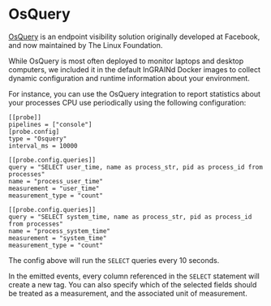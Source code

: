 # OsQuery

[OsQuery](https://osquery.io/) is an endpoint visibility solution
originally developed at Facebook, and now maintained by The Linux
Foundation.

While OsQuery is most often deployed to monitor laptops and desktop
computers, we included it in the default InGRAINd Docker images to
collect dynamic configuration and runtime information about your
environment.

For instance, you can use the OsQuery integration to report statistics
about your processes CPU use periodically using the following
configuration:

	[[probe]]
	pipelines = ["console"]
	[probe.config]
	type = "Osquery"
	interval_ms = 10000

	[[probe.config.queries]]
	query = "SELECT user_time, name as process_str, pid as process_id from processes"
	name = "process_user_time"
	measurement = "user_time"
	measurement_type = "count"
	
	[[probe.config.queries]]
	query = "SELECT system_time, name as process_str, pid as process_id from processes"
	name = "process_system_time"
	measurement = "system_time"
	measurement_type = "count"

The config above will run the `SELECT` queries every 10 seconds.

In the emitted events, every column referenced in the `SELECT`
statement will create a new tag. You can also specify which of the
selected fields should be treated as a measurement, and the associated
unit of measurement.
